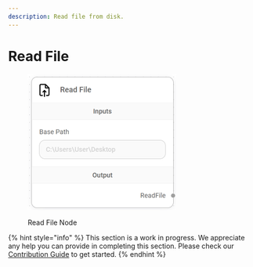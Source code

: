 ```yaml
---
description: Read file from disk.
---
```


# Read File

<figure><img src="../../../.gitbook/assets/image (5) (1) (1) (1) (1) (1).png" alt="" width="303"><figcaption><p>Read File Node</p></figcaption></figure>

{% hint style="info" %}
This section is a work in progress. We appreciate any help you can provide in completing this section. Please check our [Contribution Guide](../../../contributing/) to get started.
{% endhint %}
